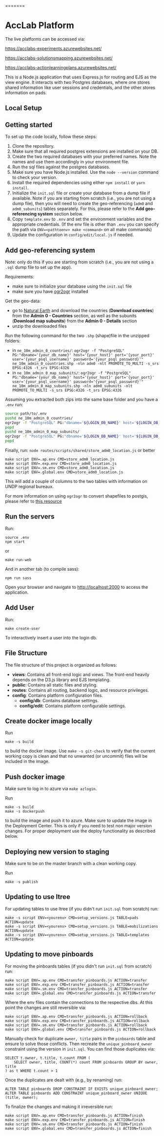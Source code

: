=======

# AccLab Platform

The live platforms can be accessed via:

https://acclabs-experiments.azurewebsites.net/

https://acclabs-solutionsmapping.azurewebsites.net/

https://acclabs-actionlearningplans.azurewebsites.net/

This is a Node.js application that uses Express.js for routing and EJS as the view engine. It interacts with two Postgres databases, where one stores shared information like user sessions and credentials, and the other stores information on pads.

## Local Setup

## Getting started

To set up the code locally, follow these steps:

1. Clone the repository.
2. Make sure that all required postgres extensions are installed on your DB.
3. Create the two required databases with your preferred names. Note the names and use them accordingly in your environment file.
4. Run the sql files against the postgres databases.
5. Make sure you have Node.js installed. Use the `node --version` command to check your version.
6. Install the required dependencies using either `npm install` or `yarn install`.
7. Initialize the `init.sql` file or create your database from a dump file if available. Note if you are starting from scratch (i.e., you are not using a dump file), then you will need to create the geo-referencing (`adm0` and `adm0_subunits`) tables separately. For this, please refer to the **Add geo-referencing system** section below.
8. Copy `template.env` to `.env` and set the environment variables and the appropriate credentials.
   (If the env file is other than `.env` you can specify the path via
   `ENV=<pathtoenv> make <command>` on all make commands)
9. Update the configuration in `config/edit/local.js` if needed.

## Add geo-referencing system

Note: only do this if you are starting from scratch (i.e., you are not using a `.sql` dump file to set up the app).

Requirements:
- make sure to initialize your database using the `init.sql` file
- make sure you have [ogr2ogr](https://gdal.org/programs/ogr2ogr.html) installed

Get the geo-data:
- go to [Natural Earth](https://www.naturalearthdata.com/downloads/10m-cultural-vectors/) and download the countries (**Download countries**) from the **Admin 0 - Countries** section, as well as the subunits (**Download map subunits**) from the **Admin 0 - Details** section
- unzip the downloaded files

Run the following command for the two `.shp` (shape)file in the unzipped folders:
- in `ne_10m_admin_0_countries/`:
`ogr2ogr -f "PostgreSQL" PG:"dbname='{your_db_name}' host='{your_host}' port='{your_port}' user='{your_psql_username}' password='{your_psql_password}'" ne_10m_admin_0_countries.shp -nln adm0 -nlt PROMOTE_TO_MULTI -s_srs EPSG:4326 -t_srs EPSG:4326`
- in `ne_10m_admin_0_map_subunits/`:
`ogr2ogr -f "PostgreSQL" PG:"dbname='{your_db_name}' host='{your_host}' port='{your_port}' user='{your_psql_username}' password='{your_psql_password}'" ne_10m_admin_0_map_subunits.shp -nln adm0_subunits -nlt PROMOTE_TO_MULTI -s_srs EPSG:4326 -t_srs EPSG:4326`

Assuming you extracted both zips into the same base folder and you have a `.env` run:

```sh
source path/to/.env
pushd ne_10m_admin_0_countries/
ogr2ogr -f "PostgreSQL" PG:"dbname='${LOGIN_DB_NAME}' host='${LOGIN_DB_HOST}' port='${LOGIN_DB_PORT}' user='${LOGIN_DB_USERNAME}' password='${LOGIN_DB_PASSWORD}'" ne_10m_admin_0_countries.shp -nln adm0 -nlt PROMOTE_TO_MULTI -s_srs EPSG:4326 -t_srs EPSG:4326
popd
pushd ne_10m_admin_0_map_subunits/
ogr2ogr -f "PostgreSQL" PG:"dbname='${LOGIN_DB_NAME}' host='${LOGIN_DB_HOST}' port='${LOGIN_DB_PORT}' user='${LOGIN_DB_USERNAME}' password='${LOGIN_DB_PASSWORD}'" ne_10m_admin_0_map_subunits.shp -nln adm0_subunits -nlt PROMOTE_TO_MULTI -s_srs EPSG:4326 -t_srs EPSG:4326
popd
```

Finally, run:
`node routes/scripts/shared/store_adm0_location.js` or better

```
make script ENV=.ap.env CMD=store_adm0_location.js
make script ENV=.exp.env CMD=store_adm0_location.js
make script ENV=.sm.env CMD=store_adm0_location.js
make script ENV=.global.env CMD=store_adm0_location.js
```

This will add a couple of columns to the two tables with information on UNDP regional bureaux.

For more information on using `ogr2ogr` to convert shapefiles to postgis, please refer to [this resource](https://mapscaping.com/loading-spatial-data-into-postgis/#:~:text=One%20common%20way%20to%20load,table%20in%20a%20PostgreSQL%20database.)


## Run the servers

Run:

```
source .env
npm start
```

or

```
make run-web
```

And in another tab (to compile sass):

```
npm run sass
```

Open your browser and navigate to [http://localhost:2000](http://localhost:2000) to access the application.

## Add User

Run:

```
make create-user
```

To interactively insert a user into the login db.

## File Structure

The file structure of this project is organized as follows:

- **views**: Contains all front-end logic and views. The front-end heavily depends on the D3.js library and EJS templating.
- **public**: Contains all static files and styling.
- **routes**: Contains all routing, backend logic, and resource privileges.
- **config**: Contains platform configuration files.
  - **config/db**: Contains database settings.
  - **config/edit**: Contains platform configurable settings.

## Create docker image locally

Run

```
make -s build
```

to build the docker image.
Use `make -s git-check` to verify that the current working copy is clean and
that no unwanted (or uncommit) files will be included in the image.

## Push docker image

Make sure to log in to azure via `make azlogin`.

Run

```
make -s build
make -s dockerpush
```

to build the image and push it to azure. Make sure to update the image in the
Deployment Center. This is only if you need to test non major version changes.
For proper deployment use the deploy functionality as described below.

## Deploying new version to staging

Make sure to be on the master branch with a clean working copy.

Run

```
make -s publish
```

## Updating to use ltree

For updating tables to use ltree (if you didn't run `init.sql` from scratch)
run:

```
make -s script ENV=<yourenv> CMD=setup_versions.js TABLE=pads ACTION=update
make -s script ENV=<yourenv> CMD=setup_versions.js TABLE=mobilizations ACTION=update
make -s script ENV=<yourenv> CMD=setup_versions.js TABLE=templates ACTION=update
```

## Updating to move pinboards

For moving the pinboards tables (if you didn't run `init.sql` from scratch)
run:

```
make script ENV=.ap.env CMD=transfer_pinboards.js ACTION=transfer
make script ENV=.exp.env CMD=transfer_pinboards.js ACTION=transfer
make script ENV=.sm.env CMD=transfer_pinboards.js ACTION=transfer
make script ENV=.global.env CMD=transfer_pinboards.js ACTION=transfer
```

Where the env files contain the connections to the respective dbs.
At this point the changes are still reversible via:

```
make script ENV=.ap.env CMD=transfer_pinboards.js ACTION=rollback
make script ENV=.exp.env CMD=transfer_pinboards.js ACTION=rollback
make script ENV=.sm.env CMD=transfer_pinboards.js ACTION=rollback
make script ENV=.global.env CMD=transfer_pinboards.js ACTION=rollback
```

Manually check for duplicate `owner, title` pairs in the `pinboards` table
and ensure to solve those conflicts. Then recreate the `unique_pinboard_owner`
constraint using the version in `init.sql`. You can find those duplicates via:

```
SELECT t.owner, t.title, t.count FROM (
    SELECT owner, title, COUNT(*) count FROM pinboards GROUP BY owner, title
) as t WHERE t.count > 1
```

Once the duplicates are dealt with (e.g., by renaming) run:

```
ALTER TABLE pinboards DROP CONSTRAINT IF EXISTS unique_pinboard_owner;
ALTER TABLE pinboards ADD CONSTRAINT unique_pinboard_owner UNIQUE (title, owner);
```

To finalize the changes and making it irreversible run:

```
make script ENV=.ap.env CMD=transfer_pinboards.js ACTION=finish
make script ENV=.exp.env CMD=transfer_pinboards.js ACTION=finish
make script ENV=.sm.env CMD=transfer_pinboards.js ACTION=finish
make script ENV=.global.env CMD=transfer_pinboards.js ACTION=finish
```
